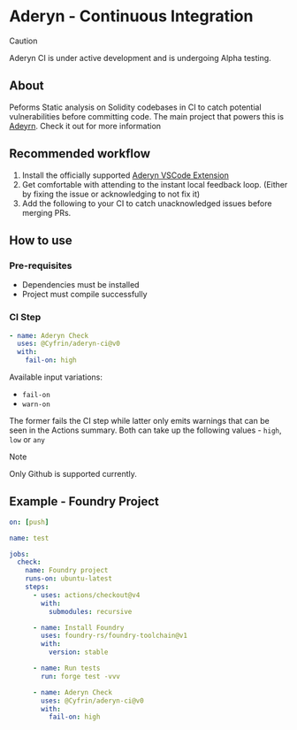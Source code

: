 # Aderyn - Continuous Integration

> [!CAUTION]
>  Aderyn CI is under active development and is undergoing Alpha testing.

## About

Peforms Static analysis on Solidity codebases in CI to catch potential vulnerabilities before committing code.
The main project that powers this is [Adeyrn](https://github.com/Cyfrin/aderyn). Check it out for more information

## Recommended workflow

1. Install the officially supported [Aderyn VSCode Extension](https://marketplace.visualstudio.com/items?itemName=Cyfrin.aderyn)
2. Get comfortable with attending to the instant local feedback loop. (Either by fixing the issue or acknowledging to not fix it)
3. Add the following to your CI to catch unacknowledged issues before merging PRs.

## How to use

### Pre-requisites

- Dependencies must be installed
- Project must compile successfully

### CI Step

```yml
- name: Aderyn Check
  uses: @Cyfrin/aderyn-ci@v0
  with:
    fail-on: high
```

Available input variations:
- `fail-on`
- `warn-on`

The former fails the CI step while latter only emits warnings that can be seen in the Actions summary.
Both can take up the following values - `high`, `low` or `any`

> [!NOTE]
> Only Github is supported currently.

## Example - Foundry Project

```yml
on: [push]

name: test

jobs:
  check:
    name: Foundry project
    runs-on: ubuntu-latest
    steps:
      - uses: actions/checkout@v4
        with:
          submodules: recursive

      - name: Install Foundry
        uses: foundry-rs/foundry-toolchain@v1
        with:
          version: stable

      - name: Run tests
        run: forge test -vvv

      - name: Aderyn Check
        uses: @Cyfrin/aderyn-ci@v0
        with:
          fail-on: high
```

